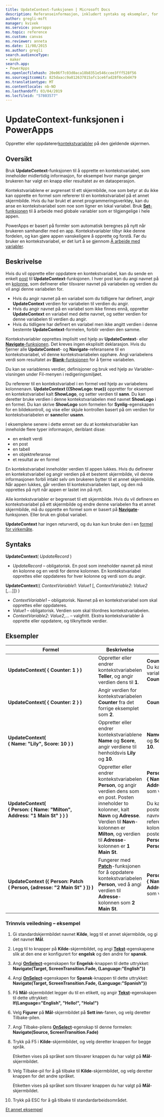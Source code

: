 ```yaml
---
title: UpdateContext-funksjonen | Microsoft Docs
description: Referanseinformasjon, inkludert syntaks og eksempler, for UpdateContext-funksjonen i PowerApps
author: gregli-msft
manager: kvivek
ms.service: powerapps
ms.topic: reference
ms.custom: canvas
ms.reviewer: anneta
ms.date: 11/08/2015
ms.author: gregli
search.audienceType:
- maker
search.app:
- PowerApps
ms.openlocfilehash: 20e06f7c03d0aca18b8351e546ccee3fff528f56
ms.sourcegitcommit: 825daacc9a812637815afc1ce6fad28f0cebd479
ms.translationtype: MT
ms.contentlocale: nb-NO
ms.lasthandoff: 03/04/2019
ms.locfileid: "57803577"
---
```

# <a name="updatecontext-function-in-powerapps"></a>UpdateContext-funksjonen i PowerApps
Oppretter eller oppdaterer[kontekstvariabler](../working-with-variables.md#use-a-context-variable) på den gjeldende skjermen.

## <a name="overview"></a>Oversikt
Bruk **UpdateContext**-funksjonen til å opprette en kontekstvariabel, som inneholder midlertidig informasjon, for eksempel hvor mange ganger brukeren har valgt en knapp eller resultatet av en dataoperasjon.

Kontekstvariablene er avgrenset til ett skjermbilde, noe som betyr at du ikke kan opprette en formel som refererer til en kontekstvariabel på et annet skjermbilde. Hvis du har brukt et annet programmeringsverktøy, kan du anse en kontekstvariabel som noe som ligner en lokal variabel.  Bruk [ **Set**-funksjonen](function-set.md) til å arbeide med globale variabler som er tilgjengelige i hele appen.  

PowerApps er basert på formler som automatisk beregnes på nytt når brukeren samhandler med en app.  Kontekstvariabler tilbyr ikke denne fordelen, og kan gjøre appen vanskeligere å opprette og forstå.  Før du bruker en kontekstvariabel, er det lurt å se gjennom [Å arbeide med variabler](../working-with-variables.md).

## <a name="description"></a>Beskrivelse
Hvis du vil opprette eller oppdatere en kontekstvariabel, kan du sende en enkelt [post](../working-with-tables.md#records) til **UpdateContext**-funksjonen. I hver post kan du angi navnet på en [kolonne](../working-with-tables.md#columns), som definerer eller tilsvarer navnet på variabelen og verdien du vil angi denne variabelen for.

* Hvis du angir navnet på en variabel som du tidligere har definert, angir **UpdateContext** verdien for variabelen til verdien du angir.
* Hvis du angir navnet på en variabel som ikke finnes ennå, oppretter **UpdateContext** en variabel med dette navnet, og setter verdien for denne variabelen til verdien du angir.
* Hvis du tidligere har definert en variabel men ikke angitt verdien i denne bestemte **UpdateContext**-formelen, forblir verdien den samme.

Kontekstvariabler opprettes implisitt ved hjelp av **UpdateContext**- eller [ **Navigate**-funksjonen](function-navigate.md).  Det kreves ingen eksplisitt deklarasjon.  Hvis du fjerner alle **UpdateContext**- og **Navigate**-referansene til en kontekstvariabel, vil denne kontekstvariabelen opphøre.  Angi variabelens verdi som resultatet av [**Blank**-funksjonen](function-isblank-isempty.md) for å fjerne variabelen.

Du kan se variablenes verdier, definisjoner og bruk ved hjelp av Variabler-visningen under Fil-menyen i redigeringsmiljøet.

Du refererer til en kontekstvariabel i en formel ved hjelp av variabelens kolonnenavn. **UpdateContext ({ShowLogo: true})** oppretter for eksempel en kontekstvariabel kalt **ShowLogo**, og setter verdien til **sann**. Du kan deretter bruke verdien i denne kontekstvariabelen med navnet **ShowLogo** i en formel.  Du kan skrive **ShowLogo** som formelen for **Synlig**-egenskapen for en bildekontroll, og vise eller skjule kontrollen basert på om verdien for kontekstvariabelen er **sann**eller **usann**.

I eksemplene senere i dette emnet ser du at kontekstvariabler kan inneholde flere typer informasjon, deriblant disse:

* en enkelt verdi
* en post
* en tabell
* en objektreferanse
* et resultat av en formel

En kontekstvariabel inneholder verdien til appen lukkes.  Hvis du definerer en kontekstvariabel og angir verdien på et bestemt skjermbilde, vil denne informasjonen forbli intakt selv om brukeren bytter til et annet skjermbilde.  Når appen lukkes, går verdien til kontekstvariabelen tapt, og den må opprettes på nytt når appen er lastet inn på nytt.  

Alle kontekstvariabler er begrenset til ett skjermbilde. Hvis du vil definere en kontekstvariabel på ett skjermbilde og endre denne variabelen fra et annet skjermbilde, må du opprette en formel som er basert på **[Navigate](function-navigate.md)**-funksjonen.  Eller bruk en global variabel.

**UpdateContext** har ingen returverdi, og du kan kun bruke den i en [formel for virkemåte](../working-with-formulas-in-depth.md).

## <a name="syntax"></a>Syntaks
**UpdateContext**( *UpdateRecord* )

* *UpdateRecord* – obligatorisk. En post som inneholder navnet på minst én kolonne og en verdi for denne kolonnen. En kontekstvariabel opprettes eller oppdateres for hver kolonne og verdi som du angir.

**UpdateContext**({ *ContextVariable1*: *Value1* [, *ContextVariable2*: *Value2* [,...]]} )

* *ContextVariable1* – obligatorisk.  Navnet på en kontekstvariabel som skal opprettes eller oppdateres.
* *Value1* – obligatorisk.  Verdien som skal tilordnes kontekstvariabelen.
* *ContextVariable2*: *Value2*,... – valgfritt. Ekstra kontekstvariabler å opprette eller oppdatere, og tilknyttede verdier.

## <a name="examples"></a>Eksempler

| Formel | Beskrivelse | Resultat |
| --- | --- | --- |
| **UpdateContext( {&nbsp;Counter:&nbsp;1&nbsp;} )** |Oppretter eller endrer kontekstvariabelen **Teller**, og angir verdien dens til **1**. |**Counter** har verdien **1**. Du kan referere til denne variabelen med navnet **Counter** i en formel. |
| **UpdateContext( {&nbsp;Counter:&nbsp;2&nbsp;} )** |Angir verdien for kontekstvariabelen **Counter** fra det forrige eksemplet som **2**. |**Counter** har verdien **2**. |
| **UpdateContext( {&nbsp;Name:&nbsp;"Lily",&nbsp;Score:&nbsp;10&nbsp;} )** |Oppretter eller endrer kontekstvariablene **Name** og **Score**, angir verdiene til henholdsvis **Lily** og **10**. |**Name** har verdien **Lily**, og **Score** har verdien **10**. |
| **UpdateContext( {&nbsp;Person:&nbsp;{&nbsp;Name:&nbsp;"Milton", Address:&nbsp;"1&nbsp;Main&nbsp;St"&nbsp;}&nbsp;} )** |Oppretter eller endrer kontekstvariabelen **Person**, og angir verdien dens som en post. Posten inneholder to kolonner, kalt **Navn** og **Adresse**. Verdien til **Navn**-kolonnen er **Milton**, og verdien til **Adresse**-kolonnen er **1 Main St**. |**Person** har posten **{&nbsp;Name:&nbsp;"Milton", Address:&nbsp;"1&nbsp;Main&nbsp;St"&nbsp;}&nbsp;}** som verdi.<br><br>Du kan referere til denne posten som helhet med navnet **Person** eller referer til en individuell kolonne for denne posten med **Person.Name** eller **Person.Address**. |
| **UpdateContext ({&nbsp;Person: Patch (&nbsp;Person,&nbsp;{adresse:&nbsp;"2&nbsp;Main&nbsp;St"&nbsp;}&nbsp;)}&nbsp;)** |Fungerer med **[Patch](function-patch.md)**-funksjonen for å oppdatere kontekstvariabelen **Person**, ved å angi verdien til **Adresse**-kolonnen som **2 Main St**. |**Person** har nå posten **{&nbsp;Name:&nbsp;"Milton", Address:&nbsp;"2&nbsp;Main&nbsp;St"&nbsp;}&nbsp;}** som verdi. |

### <a name="step-by-step-example"></a>Trinnvis veiledning – eksempel
1. Gi standardskjermbildet navnet **Kilde**, legg til et annet skjermbilde, og gi det navnet **Mål**.
2. Legg til to knapper på **Kilde**-skjermbildet, og angi  **[Tekst](../controls/properties-core.md)**-egenskapene slik at den ene er konfigurert for **engelsk** og den andre for **spansk**.
3. Angi **[OnSelect](../controls/properties-core.md)**-egenskapen for **Engelsk**-knappen til dette uttrykket:<br>**Navigate(Target, ScreenTransition.Fade, {Language:"English"})**
4. Angi **[OnSelect](../controls/properties-core.md)**-egenskapen for **Spansk**-knappen til dette uttrykket:<br>**Navigate(Target, ScreenTransition.Fade, {Language:"Spanish"})**
5. På **Mål**-skjermbildet legger du til en etikett, og angir **[Tekst](../controls/properties-core.md)**-egenskapen til dette uttrykket:<br>**If(Language="English", "Hello!", "Hola!")**
6. Velg **Figurer** på **Mål**-skjermbildet på **Sett inn**-fanen, og velg deretter Tilbake-pilen.
7. Angi Tilbake-pilens **[OnSelect](../controls/properties-core.md)**-egenskap til denne formelen:<br>**Navigate(Source, ScreenTransition.Fade)**
8. Trykk på F5 i **Kilde**-skjermbildet, og velg deretter knappen for begge språk.

    Etiketten vises på språket som tilsvarer knappen du har valgt på **Mål**-skjermbildet.
9. Velg Tilbake-pil for å gå tilbake til **Kilde**-skjermbildet, og velg deretter knappen for det andre språket.

    Etiketten vises på språket som tilsvarer knappen du har valgt på **Mål**-skjermbildet.
10. Trykk på ESC for å gå tilbake til standardarbeidsområdet.

[Et annet eksempel](../add-screen-context-variables.md)

